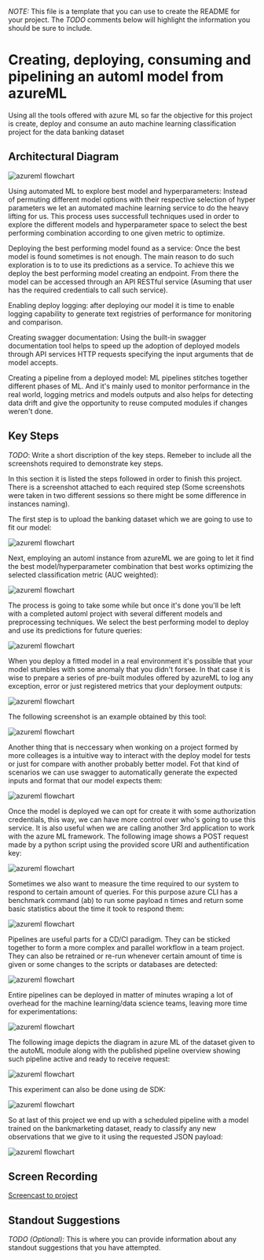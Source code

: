 *NOTE:* This file is a template that you can use to create the README for your project. The *TODO* comments below will highlight the information you should be sure to include.


# Creating, deploying, consuming and pipelining an automl model from azureML

Using all the tools offered with azure ML so far the objective for this project is create, deploy and consume an auto machine learning classification project for the data banking dataset

## Architectural Diagram
![azureml flowchart](images/azureml_flowchart.png)

Using automated ML to explore best model and hyperparameters: Instead of permuting different model options with their respective selection of hyper parameters we let an automated machine learning service to do the heavy lifting for us. This process uses successfull techniques used in order to explore the different models and hyperparameter space to select the best performing combination according to one given metric to optimize.

Deploying the best performing model found as a service: Once the best model is found sometimes is not enough. The main reason to do such exploration is to to use its predictions as a service. To achieve this we deploy the best performing model creating an endpoint. From there the model can be accessed through an API RESTful service (Asuming that user has the required credentials to call such service).

Enabling deploy logging: after deploying our model it is time to enable logging capability to generate text registries of performance for monitoring and comparison.

Creating swagger documentation: Using the built-in swagger documentation tool helps to speed up the adoption of deployed models through API services HTTP requests specifying the input arguments that de model accepts.

Creating a pipeline from a deployed model: ML pipelines stitches together different phases of ML. And it's mainly used to monitor performance in the real world, logging metrics and models outputs and also helps for detecting data drift and give the opportunity to reuse computed modules if changes weren't done.


## Key Steps
*TODO*: Write a short discription of the key steps. Remeber to include all the screenshots required to demonstrate key steps. 

In this section it is listed the steps followed in order to finish this project. There is a screenshot attached to each required step (Some screenshots were taken in two different sessions so there might be some difference in instances naming).

The first step is to upload the banking dataset which we are going to use to fit our model:

![azureml flowchart](images/proyecto2/04_registered_dataset.PNG)

Next, employing an automl instance from azureML we are going to let it find the best model/hyperparameter combination that best works optimizing the selected classification metric (AUC weighted):

![azureml flowchart](images/proyecto2_2/s2_best_model.PNG)

The process is going to take some while but once it's done you'll be left with a completed automl project with several different models and preprocessing techniques. We select the best performing model to deploy and use its predictions for future queries:

![azureml flowchart](images/proyecto2_2/s2_experiment_completed.PNG)

When you deploy a fitted model in a real environment it's possible that your model stumbles with some anomaly that you didn't forsee. In that case it is wise to prepare a series of pre-built modules offered by azureML to log any exception, error or just registered metrics that your deployment outputs:

![azureml flowchart](images/proyecto2_2/s3_application_insights_enabled.PNG)

The following screenshot is an example obtained by this tool:

![azureml flowchart](images/proyecto2_2/s3_logs_run.PNG)

Another thing that is neccessary when wonking on a project formed by more colleages is a intuitive way to interact with the deploy model for tests or just for compare with another probably better model. Fot that kind of scenarios we can use swagger to automatically generate the expected inputs and format that our model expects them:

![azureml flowchart](images/proyecto2_2/s5_swagger_interact.PNG)

Once the model is deployed we can opt for create it with some authorization credentials, this way, we can have more control over who's going to use this service. It is also useful when we are calling another 3rd application to work with the azure ML framework. The following image shows a POST request made by a python script using the provided score URI and authentification key:

![azureml flowchart](images/proyecto2_2/s6_endppoint_run.PNG)

Sometimes we also want to measure the time required to our system to respond to certain amount of queries. For this purpose azure CLI has a benchmark command (ab) to run some payload n times and return some basic statistics about the time it took to respond them:

![azureml flowchart](images/proyecto2_2/s6_apache_benchmark.PNG)

Pipelines are useful parts for a CD/CI paradigm. They can be  sticked together to form a more complex and parallel workflow in a team project. They can also be retrained or re-run whenever certain amount of time is given or some changes to the scripts or databases are detected:

![azureml flowchart](images/proyecto2/13_pipeline_created.PNG)

Entire pipelines can be deployed in matter of minutes wraping a lot of overhead for the machine learning/data science teams, leaving more time for experimentations:

![azureml flowchart](images/proyecto2/14_pipeline_endpoint.PNG)

The following image depicts the diagram in azure ML of the dataset given to the autoML module along with the published pipeline overview showing such pipeline active and ready to receive request:

![azureml flowchart](images/proyecto2/15_bankmarketing_automl.PNG)

This experiment can also be done using de SDK:

![azureml flowchart](images/proyecto2/17_rundetails.PNG)

So at last of this project we end up with a scheduled pipeline with a model trained on the bankmarketing dataset, ready to classify any new observations that we give to it using the requested JSON payload:

![azureml flowchart](images/proyecto2/18_scheduled_run.PNG)

## Screen Recording
[Screencast to project](https://youtu.be/IrqmbhqXVtE)

## Standout Suggestions
*TODO (Optional):* This is where you can provide information about any standout suggestions that you have attempted.
